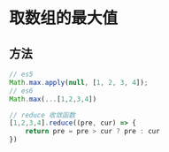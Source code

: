 # 取数组的最大值

## 方法

```javascript
// es5
Math.max.apply(null, [1, 2, 3, 4]);
// es6
Math.max(...[1,2,3,4])

// reduce 收敛函数
[1,2,3,4].reduce((pre, cur) => {
    return pre = pre > cur ? pre : cur
})
```

